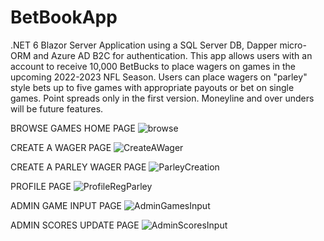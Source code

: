# BetBookApp
.NET 6 Blazor Server Application using a SQL Server DB, Dapper micro-ORM and Azure AD B2C for authentication. This app allows users with an account to receive 10,000 BetBucks to place wagers on games in the upcoming 2022-2023 NFL Season. Users can place wagers on "parley" style bets up to five games with appropriate payouts or bet on single games. Point spreads only in the first version. Moneyline and over unders will be future features.

BROWSE GAMES HOME PAGE
![browse](https://user-images.githubusercontent.com/95720340/177406152-4628f61d-4bae-419a-b1af-6c7a2d68f9e1.png)

CREATE A WAGER PAGE
![CreateAWager](https://user-images.githubusercontent.com/95720340/179335173-e16cbee0-997b-48e9-8520-dc79f4b30ccd.png)

CREATE A PARLEY WAGER PAGE
![ParleyCreation](https://user-images.githubusercontent.com/95720340/179336372-4cf92e2b-5754-441a-9c1d-350b36fc002d.png)

PROFILE PAGE
![ProfileRegParley](https://user-images.githubusercontent.com/95720340/179335046-22a6ae3d-07ed-4066-b46f-d249d5f2494b.png)

ADMIN GAME INPUT PAGE
![AdminGamesInput](https://user-images.githubusercontent.com/95720340/179335403-c5f8b04f-1a7a-436e-8dda-237e0ac1006c.png)

ADMIN SCORES UPDATE PAGE
![AdminScoresInput](https://user-images.githubusercontent.com/95720340/179335405-2e126e74-75ba-4792-b021-3c4975307388.png)













